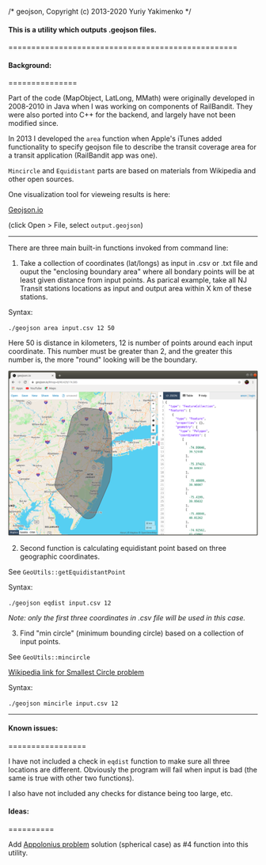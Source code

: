 /* geojson, Copyright (c) 2013-2020 Yuriy Yakimenko  */


#### This is a utility which outputs .geojson files.
==================================================

#### Background:
===============

Part of the code (MapObject, LatLong, MMath) were originally developed in 2008-2010 in Java
when I was working on components of RailBandit. They were also ported into C++ for the backend,
and largely have not been modified since.

In 2013 I developed the `area`  function when Apple's iTunes added functionality to specify geojson
file to describe the transit coverage area for a transit application (RailBandit app was one). 

`Mincircle` and `Equidistant` parts are based on materials from Wikipedia and other open sources.

One visualization tool for vieweing results is here:

[Geojson.io](https://geojson.io)

(click Open > File, select `output.geojson`)

*************************************************************************

There are three main built-in functions invoked from command line:

1. Take a collection of coordinates (lat/longs) as input in .csv or .txt file and ouput the "enclosing boundary area" where
all bondary points will be at least given distance from input points. As parical example, take all NJ Transit stations locations
as input and output area within X km of these stations.

Syntax:

`./geojson area input.csv 12 50`

Here 50 is distance in kilometers, 12 is number of points around each input coordinate. This number must be greater than 2, and the 
greater this number is, the more "round" looking will be the boundary.

![Sample output](/area.png "NJ Transit rail coverage area")

2. Second function is calculating equidistant point based on three geographic coordinates.

See `GeoUtils::getEquidistantPoint`

Syntax:

`./geojson eqdist input.csv 12`

_Note: only the first three coordinates in .csv file will be used in this case._

3. Find "min circle" (minimum bounding circle) based on a collection of input points.

See  `GeoUtils::mincircle`

[Wikipedia link for Smallest Circle problem](https://en.wikipedia.org/wiki/Smallest-circle_problem)

Syntax:

`./geojson mincirle input.csv 12`

*********************************************************************************

#### Known issues:
=================

I have not included a check in `eqdist` function to make sure all three locations are
different. Obviously the program will fail when input is bad (the same is true with other two functions).

I also have not included any checks for distance being too large, etc. 

#### Ideas:
==========

Add [Appolonius problem](https://en.wikipedia.org/wiki/Problem_of_Apollonius) solution 
(spherical case) as #4 function into this utility.



